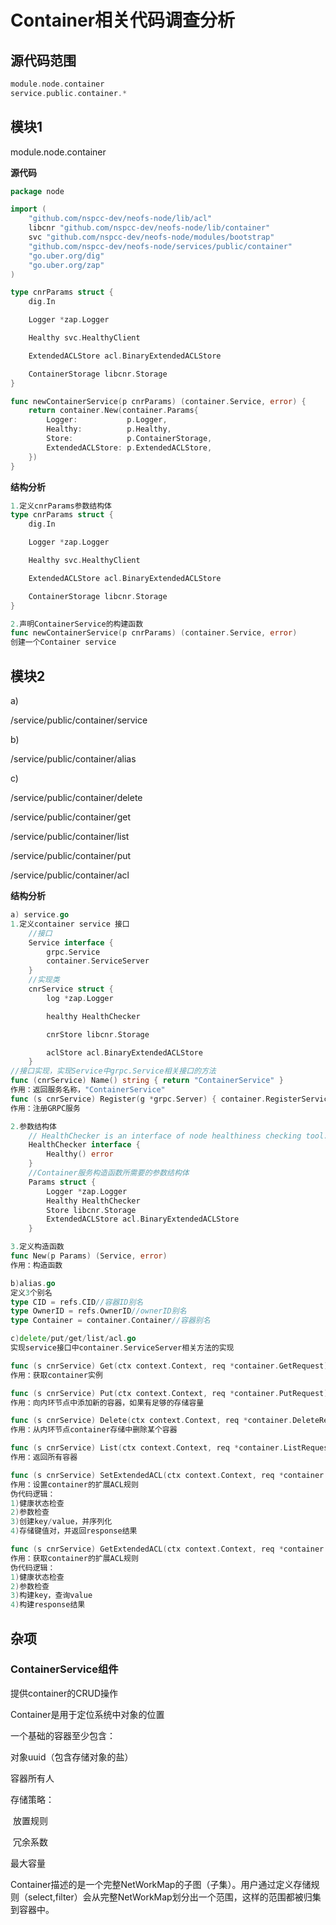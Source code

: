 # Container相关代码调查分析

## 源代码范围

```go
module.node.container
service.public.container.*
```

## 模块1

module.node.container

**源代码**

```go
package node

import (
	"github.com/nspcc-dev/neofs-node/lib/acl"
	libcnr "github.com/nspcc-dev/neofs-node/lib/container"
	svc "github.com/nspcc-dev/neofs-node/modules/bootstrap"
	"github.com/nspcc-dev/neofs-node/services/public/container"
	"go.uber.org/dig"
	"go.uber.org/zap"
)

type cnrParams struct {
	dig.In

	Logger *zap.Logger

	Healthy svc.HealthyClient

	ExtendedACLStore acl.BinaryExtendedACLStore

	ContainerStorage libcnr.Storage
}

func newContainerService(p cnrParams) (container.Service, error) {
	return container.New(container.Params{
		Logger:           p.Logger,
		Healthy:          p.Healthy,
		Store:            p.ContainerStorage,
		ExtendedACLStore: p.ExtendedACLStore,
	})
}

```

**结构分析**

```go
1.定义cnrParams参数结构体
type cnrParams struct {
	dig.In

	Logger *zap.Logger

	Healthy svc.HealthyClient

	ExtendedACLStore acl.BinaryExtendedACLStore

	ContainerStorage libcnr.Storage
}

2.声明ContainerService的构建函数
func newContainerService(p cnrParams) (container.Service, error)
创建一个Container service

```



## 模块2

a)

/service/public/container/service

b)

/service/public/container/alias

c)

/service/public/container/delete

/service/public/container/get

/service/public/container/list

/service/public/container/put

/service/public/container/acl



**结构分析**

```go
a) service.go
1.定义container service 接口
    //接口
	Service interface {
		grpc.Service
		container.ServiceServer
	}
    //实现类
	cnrService struct {
		log *zap.Logger

		healthy HealthChecker

		cnrStore libcnr.Storage

		aclStore acl.BinaryExtendedACLStore
	}
//接口实现，实现Service中grpc.Service相关接口的方法
func (cnrService) Name() string { return "ContainerService" }
作用：返回服务名称，"ContainerService"
func (s cnrService) Register(g *grpc.Server) { container.RegisterServiceServer(g, s) }
作用：注册GRPC服务

2.参数结构体
	// HealthChecker is an interface of node healthiness checking tool.
	HealthChecker interface {
		Healthy() error
	}
    //Container服务构造函数所需要的参数结构体
	Params struct {
		Logger *zap.Logger
		Healthy HealthChecker
		Store libcnr.Storage
		ExtendedACLStore acl.BinaryExtendedACLStore
	}

3.定义构造函数
func New(p Params) (Service, error)
作用：构造函数

b)alias.go
定义3个别名
type CID = refs.CID//容器ID别名
type OwnerID = refs.OwnerID//ownerID别名
type Container = container.Container//容器别名

c)delete/put/get/list/acl.go
实现service接口中container.ServiceServer相关方法的实现

func (s cnrService) Get(ctx context.Context, req *container.GetRequest) (*container.GetResponse, error)
作用：获取container实例

func (s cnrService) Put(ctx context.Context, req *container.PutRequest) (*container.PutResponse, error)
作用：向内环节点中添加新的容器，如果有足够的存储容量

func (s cnrService) Delete(ctx context.Context, req *container.DeleteRequest) (*container.DeleteResponse, error)
作用：从内环节点container存储中删除某个容器

func (s cnrService) List(ctx context.Context, req *container.ListRequest) (*container.ListResponse, error)
作用：返回所有容器

func (s cnrService) SetExtendedACL(ctx context.Context, req *container.SetExtendedACLRequest) (*container.SetExtendedACLResponse, error)
作用：设置container的扩展ACL规则
伪代码逻辑：
1)健康状态检查
2)参数检查
3)创建key/value，并序列化
4)存储键值对，并返回response结果

func (s cnrService) GetExtendedACL(ctx context.Context, req *container.GetExtendedACLRequest) (*container.GetExtendedACLResponse, error) 
作用：获取container的扩展ACL规则
伪代码逻辑：
1)健康状态检查
2)参数检查
3)构建key，查询value
4)构建response结果
```



## 杂项

### ContainerService组件

提供container的CRUD操作

Container是用于定位系统中对象的位置

一个基础的容器至少包含：

对象uuid（包含存储对象的盐）

容器所有人

存储策略：

​       放置规则

​       冗余系数

最大容量



Container描述的是一个完整NetWorkMap的子图（子集）。用户通过定义存储规则（select,filter）会从完整NetWorkMap划分出一个范围，这样的范围都被归集到容器中。



